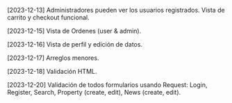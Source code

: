 [2023-12-13]
Administradores pueden ver los usuarios registrados.
Vista de carrito y checkout funcional.

[2023-12-15]
Vista de Ordenes (user & admin).

[2023-12-16]
Vista de perfil y edición de datos.

[2023-12-17]
Arreglos menores.

[2023-12-18]
Validación HTML.

[2023-12-20]
Validación de todos formularios usando Request: Login, Register, Search, Property (create, edit), News (create, edit).